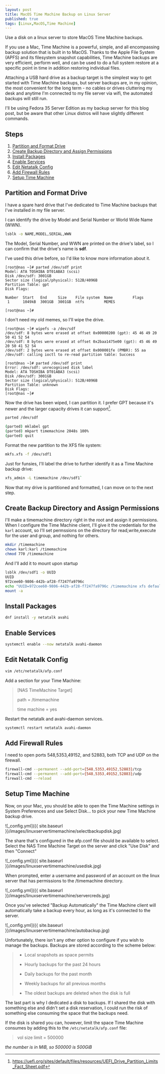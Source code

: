 ```yaml
---
layout: post
title: MacOS Time Machine Backup on Linux Server
published: true
tags: [Linux,MacOS,Time Machine]
---
```

Use a disk on a linux server to store MacOS Time Machine backups.

If you use a Mac, Time Machine is a powerful, simple, and all encompassing backup solution that is built in to MacOS. Thanks to the Apple File System (APFS) and its filesystem snapshot capabilities, Time Machine backups are very efficient, perform well, and can be used to do a full system restore at a specific point in time in addition restoring individual files.

Attaching a USB hard drive as a backup target is the simplest way to get started with Time Machine backups, but server backups are, in my opinion, the most convenient for the long term - no cables or drives cluttering my desk and anytime I'm connected to my file server via wifi, the automated backups will still run.

I'll be using Fedora 35 Server Edition as my backup server for this blog post, but be aware that other Linux distros will have slightly different commands.

## Steps

1. [Partition and Format Drive](#partition-and-format-drive)
2. [Create Backup Directory and Assign Permissions](#create-backup-directory-and-assign-permissions)
3. [Install Packages](#install-packages)
4. [Enable Services](#enable-services)
5. [Edit Netatalk Config](#edit-netatalk-config)
6. [Add Firewall Rules](#add-firewall-rules)
7. [Setup Time Machine](#setup-time-machine)

## Partition and Format Drive

I have a spare hard drive that I've dedicated to Time Machine backups that I've installed in my file server.

I can identify the drive by Model and Serial Number or World Wide Name (WWN).

````bash
lsblk -o NAME,MODEL,SERIAL,WWN
````

The Model, Serial Number, and WWN are printed on the drive's label, so I can confirm that the drive's name is **sdf**.

I've used this drive before, so I'd like to know more information about it.

````
[root@nas ~]# parted /dev/sdf print
Model: ATA TOSHIBA DT01ABA3 (scsi)
Disk /dev/sdf: 3001GB
Sector size (logical/physical): 512B/4096B
Partition Table: gpt
Disk Flags:

Number  Start   End     Size    File system  Name         Flags
 1      1049kB  3001GB  3001GB  ntfs         MEMES

[root@nas ~]#
````

I don't need my old memes, so I'll wipe the drive.

````
[root@nas ~]# wipefs -a /dev/sdf
/dev/sdf: 8 bytes were erased at offset 0x00000200 (gpt): 45 46 49 20 50 41 52 54
/dev/sdf: 8 bytes were erased at offset 0x2baa1475e00 (gpt): 45 46 49 20 50 41 52 54
/dev/sdf: 2 bytes were erased at offset 0x000001fe (PMBR): 55 aa
/dev/sdf: calling ioctl to re-read partition table: Success

[root@nas ~]# parted /dev/sdf print
Error: /dev/sdf: unrecognised disk label
Model: ATA TOSHIBA DT01ABA3 (scsi)
Disk /dev/sdf: 3001GB
Sector size (logical/physical): 512B/4096B
Partition Table: unknown
Disk Flags:
[root@nas ~]#
````

Now the drive has been wiped, I can partition it. I prefer GPT because it's newer and the larger capacity drives it can support[^1].

````bash
parted /dev/sdf

(parted) mklabel gpt
(parted) mkpart timemachine 2048s 100%
(parted) quit
````

Format the new partition to the XFS file system:

````bash
mkfs.xfs -f /dev/sdf1
````

Just for funsies, I'll label the drive to further identify it as a Time Machine backup drive:

````bash
xfs_admin -L timemachine /dev/sdf1`
````

Now that my drive is partitioned and formatted, I can move on to the next step.

## Create Backup Directory and Assign Permissions

I'll make a timemachine directory right in the root and assign it permissions. When I configure the Time Machine client, I'll give it the credentials for the `karl` account, so I'll set permssions on the directory for read,write,execute for the user and group, and nothing for others.

````bash
mkdir /timemachine
chown karl:karl /timemachine
chmod 770 /timemachine
````

And I'll add it to mount upon startup

````bash
lsblk /dev/sdf1 -o UUID
UUID
972cee60-9806-442b-af28-f7247fa9796c
echo "UUID=972cee60-9806-442b-af28-f7247fa9796c /timemachine xfs defaults 0 0" >> /etc/fstab
mount -a
````

## Install Packages

````bash
dnf install -y netatalk avahi
````

## Enable Services

````bash
systemctl enable --now netatalk avahi-daemon
````

## Edit Netatalk Config

````bash
vim /etc/netatalk/afp.conf
````

Add a section for your Time Machine:

>
>[NAS TimeMachine Target]
>
> path = /timemachine
>
> time machine = yes
>

Restart the netatalk and avahi-daemon services.

````bash
systemctl restart netatalk avahi-daemon
````

## Add Firewall Rules

I need to open ports 548,5353,49152, and 52883, both TCP and UDP on the firewall.

````bash
firewall-cmd --permanent --add-port={548,5353,49152,52883}/tcp
firewall-cmd --permanent --add-port={548,5353,49152,52883}/udp
firewall-cmd --reload
````

## Setup Time Machine

Now, on your Mac, you should be able to open the Time Machine settings in System Preferences and use Select Disk… to pick your new Time Machine backup drive.

![_config.yml]({{ site.baseurl }}/images/linuxservertimemachine/selectbackupdisk.jpg)

The share that's configured in the afp.conf file should be available to select. Select the NAS Time Machine Target on the server and click "Use Disk" and then "Connect"

![_config.yml]({{ site.baseurl }}/images/linuxservertimemachine/usedisk.jpg)

When prompted, enter a username and password of an account on the linux server that has permissions to the /timemachine directory.

![_config.yml]({{ site.baseurl }}/images/linuxservertimemachine/servercreds.jpg)

Once you've selected "Backup Automatically" the Time Machine client will automatically take a backup every hour, as long as it's connected to the server.

![_config.yml]({{ site.baseurl }}/images/linuxservertimemachine/autobackup.jpg)

Unfortunately, there isn't any other option to configure if you wish to manage the backups. Backups are stored according to the scheme below:

>
>* Local snapshots as space permits
>
>* Hourly backups for the past 24 hours
>
>* Daily backups for the past month
>
>* Weekly backups for all previous months
>
>* The oldest backups are deleted when the disk is full
>

The last part is why I dedicated a disk to backups. If I shared the disk with something else and didn't set a disk reservation, I could run the risk of something else consuming the space that the backups need.

If the disk is shared you can, however, limit the space Time Machine consumes by adding this to the `/etc/netatalk/afp.conf` file:

>
>vol size limit = 500000
>

*the number is in MiB, so 500000 is 500GiB*

[^1]: https://uefi.org/sites/default/files/resources/UEFI_Drive_Partition_Limits_Fact_Sheet.pdf